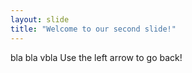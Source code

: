 ```yaml
---
layout: slide
title: "Welcome to our second slide!"
---
```

bla bla vbla
Use the left arrow to go back!